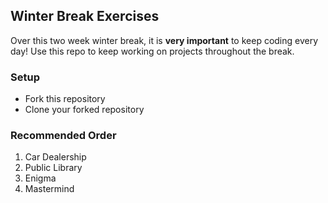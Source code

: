 ## Winter Break Exercises

Over this two week winter break, it is **very important** to keep coding every day!  Use this repo to keep working on projects throughout the break.

### Setup
* Fork this repository
* Clone your forked repository

### Recommended Order
1. Car Dealership
2. Public Library
3. Enigma
4. Mastermind
